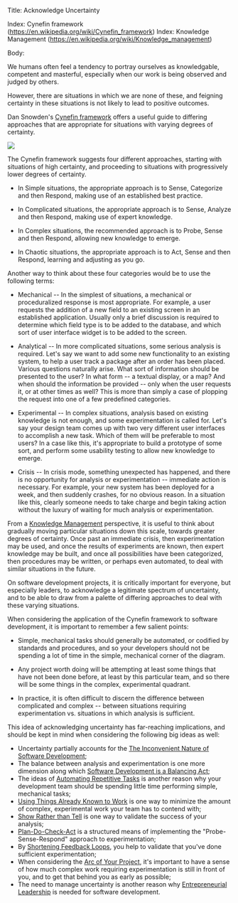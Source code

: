 Title: Acknowledge Uncertainty

Index: Cynefin framework (https://en.wikipedia.org/wiki/Cynefin_framework)
Index: Knowledge Management (https://en.wikipedia.org/wiki/Knowledge_management)

Body:

We humans often feel a tendency to portray ourselves as knowledgable, competent and masterful, especially when our work is being observed and judged by others. 

However, there are situations in which we are none of these, and feigning certainty in these situations is not likely to lead to positive outcomes. 

Dan Snowden's <a href="https://en.wikipedia.org/wiki/Cynefin_framework" target="ref">Cynefin framework</a> offers a useful guide to differing approaches that are appropriate for situations with varying degrees of certainty. 

<p><a href="http://cognitive-edge.com/" target="ref"><img src="http://www.softdevbigideas.com/images/cynefin-model.png"></a></p>

The Cynefin framework suggests four different approaches, starting with situations of high certainty, and proceeding to situations with progressively lower degrees of certainty. 

* In Simple situations, the appropriate approach is to Sense, Categorize and then Respond, making use of an established best practice. 

* In Complicated situations, the appropriate approach is to Sense, Analyze and then Respond, making use of expert knowledge. 

* In Complex situations, the recommended approach is to Probe, Sense and then Respond, allowing new knowledge to emerge. 

* In Chaotic situations, the appropriate approach is to Act, Sense and then Respond, learning and adjusting as you go. 

Another way to think about these four categories would be to use the following terms:

* Mechanical -- In the simplest of situations, a mechanical or proceduralized response is most appropriate. For example, a user requests the addition of a new field to an existing screen in an established application. Usually only a brief discussion is required to determine which field type is to be added to the database, and which sort of user interface widget is to be added to the screen. 

* Analytical -- In more complicated situations, some serious analysis is required. Let's say we want to add some new functionality to an existing system, to help a user track a package after an order has been placed. Various questions naturally arise. What sort of information should be presented to the user? In what form -- a textual display, or a map? And when should the information be provided -- only when the user requests it, or at other times as well? This is more than simply a case of plopping the request into one of a few predefined categories. 

* Experimental -- In complex situations, analysis based on existing knowledge is not enough, and some experimentation is called for. Let's say your design team comes up with two very different user interfaces to accomplish a new task. Which of them will be preferable to most users? In a case like this, it's appropriate to build a prototype of some sort, and perform some usability testing to allow new knowledge to emerge. 

* Crisis -- In crisis mode, something unexpected has happened, and there is no opportunity for analysis or experimentation -- immediate action is necessary. For example, your new system has been deployed for a week, and then suddenly crashes, for no obvious reason. In a situation like this, clearly someone needs to take charge and begin taking action without the luxury of waiting for much analysis or experimentation. 

From a <a href="https://en.wikipedia.org/wiki/Knowledge_management" target="ref">Knowledge Management</a> perspective, it is useful to think about gradually moving particular situations down this scale, towards greater degrees of certainty. Once past an immediate crisis, then experimentation may be used, and once the results of experiments are known, then expert knowledge may be built, and once all possibilities have been categorized, then procedures may be written, or perhaps even automated, to deal with similar situations in the future. 

On software development projects, it is critically important for everyone, but especially leaders, to acknowledge a legitimate spectrum of uncertainty, and to be able to draw from a palette of differing approaches to deal with these varying situations. 

When considering the application of the Cynefin framework to software development, it is important to remember a few salient points:

* Simple, mechanical tasks should generally be automated, or codified by standards and procedures, and so your developers should not be spending a lot of time in the simple, mechanical corner of the diagram. 

* Any project worth doing will be attempting at least some things that have not been done before, at least by this particular team, and so there will be some things in the complex, experimental quadrant.

* In practice, it is often difficult to discern the difference between complicated and complex -- between situations requiring experimentation vs. situations in which analysis is sufficient. 

This idea of acknowledging uncertainty has far-reaching implications, and should be kept in mind when considering the following big ideas as well:

* Uncertainty partially accounts for the [The Inconvenient Nature of Software Development](the-inconvenient-nature-of-software-development.html);
* The balance between analysis and experimentation is one more dimension along which [Software Development is a Balancing Act](software-development-is-a-balancing-act.html);
* The ideas of [Automating Repetitive Tasks](automate-repetitive-tasks.html) is another reason why your development team should be spending little time performing simple, mechanical tasks;
* [Using Things Already Known to Work](use-things-already-known-to-work.html) is one way to minimize the amount of complex, experimental work your team has to contend with;
* [Show Rather than Tell](show-rather-than-tell.html) is one way to validate the success of your analysis;
* [Plan-Do-Check-Act](plan-do-check-act.html) is a structured means of implementing the "Probe-Sense-Respond" approach to experimentation;
* By [Shortening Feedback Loops](shorten-feedback-loops.html), you help to validate that you've done sufficient experimentation;
* When considering the [Arc of Your Project](understand-the-arc-of-your-project.html), it's important to have a sense of how much complex work requiring experimentation is still in front of you, and to get that behind you as early as possible;
* The need to manage uncertainty is another reason why [Entrepreneurial Leadership](entrepreneurial-leadership.html) is needed for software development.
